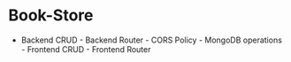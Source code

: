 # Book-Store
- Backend CRUD - Backend Router - CORS Policy - MongoDB operations - Frontend CRUD  - Frontend Router 
